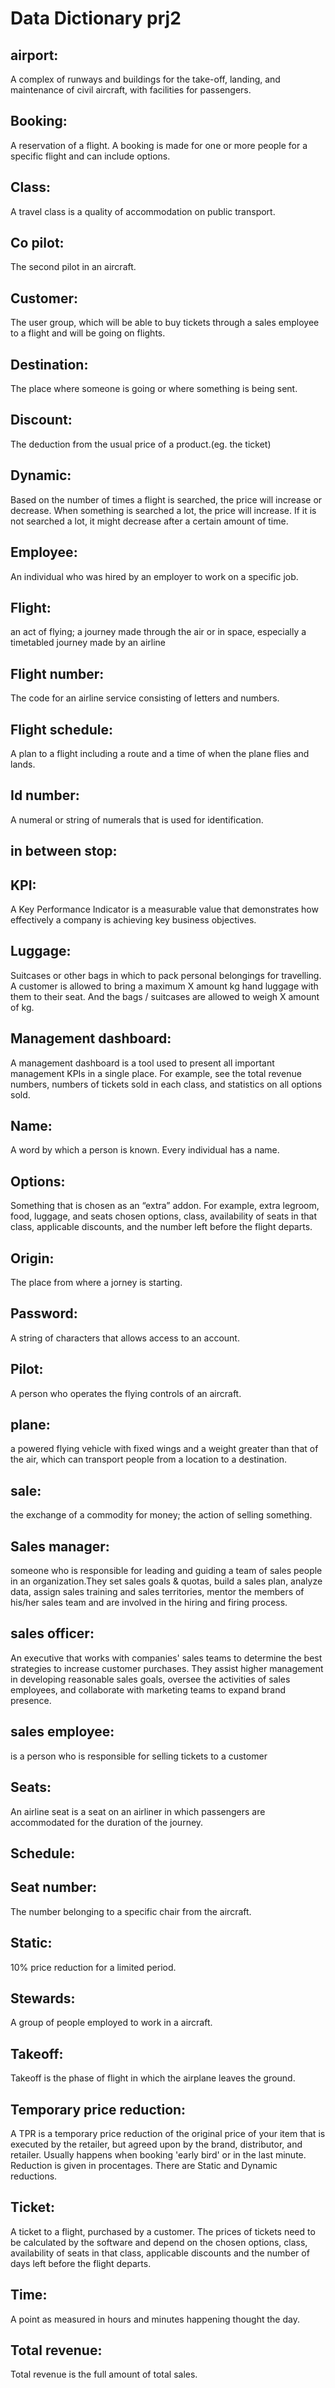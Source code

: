 # Data Dictionary prj2

## airport: 
A complex of runways and buildings for the take-off, landing, and maintenance of civil aircraft, with facilities for passengers.

## Booking:
A reservation of a flight. A booking is made for one or more people for a specific flight and can include options.

## Class:
A travel class is a quality of accommodation on public transport.

## Co pilot:
The second pilot in an aircraft.

## Customer:
The user group, which will be able to buy tickets through a sales employee to a flight and will be going on flights.

## Destination:
The place where someone is going or where something is being sent.

## Discount:
The deduction from the usual price of a product.(eg. the ticket)

## Dynamic: 
Based on the number of times a flight is searched, the price will increase or decrease. When something is searched a lot, the price will increase. If it is not searched a lot, it might decrease after a certain amount of time. 

## Employee: 
An individual who was hired by an employer to work on a specific job.

## Flight:
an act of flying; a journey made through the air or in space, especially a timetabled journey made by an airline

## Flight number:
The code for an airline service consisting of letters and numbers.

## Flight schedule:
A plan to a flight including a route and a time of when the plane flies and lands.

## Id number:
A numeral or string of numerals that is used for identification.

## in between stop:


## KPI: 
A Key Performance Indicator is a measurable value that demonstrates how effectively a company is achieving key business objectives.

## Luggage: 
Suitcases or other bags in which to pack personal belongings for travelling. 
A customer is allowed to bring a maximum X amount kg hand luggage with them to their seat. And the bags / suitcases are allowed to weigh X amount of kg.

## Management dashboard: 
A management dashboard is a tool used to present all important management KPIs in a single place. For example, see the total revenue numbers, numbers of tickets sold in each class, and statistics on all options sold.

## Name:
A word by which a person is known. Every individual has a name.

## Options: 
Something that is chosen as an “extra” addon. For example, extra legroom, food, luggage, and seats chosen options, class, availability of seats in that class, applicable discounts, and the number left before the flight departs.

## Origin:
The place from where a jorney is starting.

## Password:
A string of characters that allows access to an account.

## Pilot:
A person who operates the flying controls of an aircraft.

## plane:
a powered flying vehicle with fixed wings and a weight greater than that of the air, which can transport people from a location to a destination.

## sale:
the exchange of a commodity for money; the action of selling something.

## Sales manager:
someone who is responsible for leading and guiding a team of sales people in an organization.They set sales goals & quotas, build a sales plan, analyze data, assign sales training and sales territories, mentor the members of his/her sales team and are involved in the hiring and firing process.

## sales officer:
An executive that works with companies' sales teams to determine the best strategies to increase customer purchases. They assist higher management in developing reasonable sales goals, oversee the activities of sales employees, and collaborate with marketing teams to expand brand presence.

## sales employee:
is a person who is responsible for selling tickets to a customer

## Seats:
An airline seat is a seat on an airliner in which passengers are accommodated for the duration of the journey.

## Schedule:

## Seat number:
The number belonging to a specific chair from the aircraft.


## Static:
10% price reduction for a limited period. 

## Stewards:
A group of people employed to work in a aircraft.

## Takeoff:
Takeoff is the phase of flight in which the airplane leaves the ground.

## Temporary price reduction:
A TPR is a temporary price reduction of the original price of your item that is executed by the retailer, but agreed upon by the brand, distributor, and retailer. Usually happens when booking 'early bird' or in the last minute. Reduction is given in procentages.
There are Static and Dynamic reductions.

## Ticket:
A ticket to a flight, purchased by a customer. The prices of tickets need to be calculated by the software and depend on the chosen options, class, availability of seats in that class, applicable discounts and the number of days left before the flight departs.

## Time:
A point as measured in hours and minutes happening thought the day.

## Total revenue:
Total revenue is the full amount of total sales.

